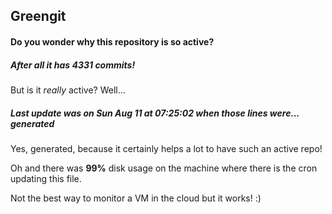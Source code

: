 ## Greengit

#### Do you wonder why this repository is so active?

##### After all it has 4331 commits!

But is it *really* active? Well...

##### Last update was on Sun Aug 11 at 07:25:02 when those lines were... generated

Yes, generated, because it certainly helps a lot to have such an active repo!

Oh and there was **99%** disk usage on the machine
where there is the cron updating this file.

Not the best way to monitor a VM in the cloud but it works! :)
